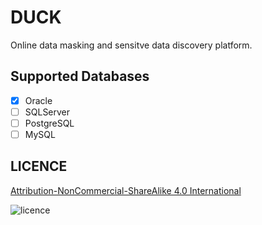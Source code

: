 # DUCK

Online data masking and sensitve data discovery platform.

## Supported Databases

- [x] Oracle
- [ ] SQLServer
- [ ] PostgreSQL
- [ ] MySQL

## LICENCE

[Attribution-NonCommercial-ShareAlike 4.0 International](https://creativecommons.org/licenses/by-nc-sa/4.0/)


![licence](https://mirrors.creativecommons.org/presskit/buttons/88x31/png/by-nc-nd.png)
